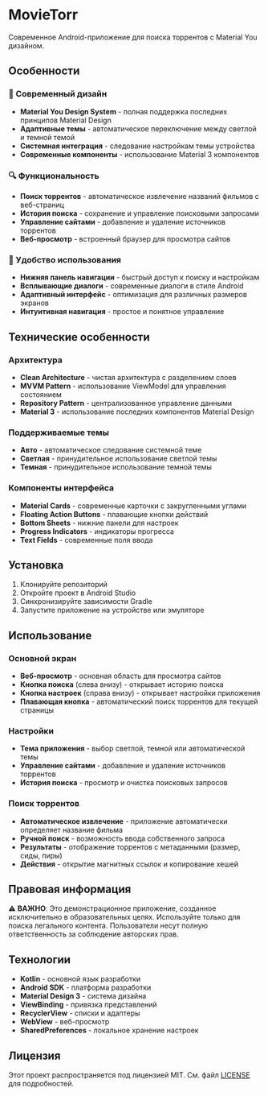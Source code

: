 

# MovieTorr

Современное Android-приложение для поиска торрентов с Material You дизайном.

## Особенности

### 🎨 Современный дизайн
- **Material You Design System** - полная поддержка последних принципов Material Design
- **Адаптивные темы** - автоматическое переключение между светлой и темной темой
- **Системная интеграция** - следование настройкам темы устройства
- **Современные компоненты** - использование Material 3 компонентов

### 🔍 Функциональность
- **Поиск торрентов** - автоматическое извлечение названий фильмов с веб-страниц
- **История поиска** - сохранение и управление поисковыми запросами
- **Управление сайтами** - добавление и удаление источников торрентов
- **Веб-просмотр** - встроенный браузер для просмотра сайтов

### 🎯 Удобство использования
- **Нижняя панель навигации** - быстрый доступ к поиску и настройкам
- **Всплывающие диалоги** - современные диалоги в стиле Android
- **Адаптивный интерфейс** - оптимизация для различных размеров экранов
- **Интуитивная навигация** - простое и понятное управление

## Технические особенности

### Архитектура
- **Clean Architecture** - чистая архитектура с разделением слоев
- **MVVM Pattern** - использование ViewModel для управления состоянием
- **Repository Pattern** - централизованное управление данными
- **Material 3** - использование последних компонентов Material Design

### Поддерживаемые темы
- **Авто** - автоматическое следование системной теме
- **Светлая** - принудительное использование светлой темы
- **Темная** - принудительное использование темной темы

### Компоненты интерфейса
- **Material Cards** - современные карточки с закругленными углами
- **Floating Action Buttons** - плавающие кнопки действий
- **Bottom Sheets** - нижние панели для настроек
- **Progress Indicators** - индикаторы прогресса
- **Text Fields** - современные поля ввода

## Установка

1. Клонируйте репозиторий
2. Откройте проект в Android Studio
3. Синхронизируйте зависимости Gradle
4. Запустите приложение на устройстве или эмуляторе

## Использование

### Основной экран
- **Веб-просмотр** - основная область для просмотра сайтов
- **Кнопка поиска** (слева внизу) - открывает историю поиска
- **Кнопка настроек** (справа внизу) - открывает настройки приложения
- **Плавающая кнопка** - автоматический поиск торрентов для текущей страницы

### Настройки
- **Тема приложения** - выбор светлой, темной или автоматической темы
- **Управление сайтами** - добавление и удаление источников торрентов
- **История поиска** - просмотр и очистка поисковых запросов

### Поиск торрентов
- **Автоматическое извлечение** - приложение автоматически определяет название фильма
- **Ручной поиск** - возможность ввода собственного запроса
- **Результаты** - отображение торрентов с метаданными (размер, сиды, пиры)
- **Действия** - открытие магнитных ссылок и копирование хешей

## Правовая информация

⚠️ **ВАЖНО**: Это демонстрационное приложение, созданное исключительно в образовательных целях. Используйте только для поиска легального контента. Пользователи несут полную ответственность за соблюдение авторских прав.

## Технологии

- **Kotlin** - основной язык разработки
- **Android SDK** - платформа разработки
- **Material Design 3** - система дизайна
- **ViewBinding** - привязка представлений
- **RecyclerView** - списки и адаптеры
- **WebView** - веб-просмотр
- **SharedPreferences** - локальное хранение настроек

## Лицензия

Этот проект распространяется под лицензией MIT. См. файл [LICENSE](LICENSE) для подробностей.